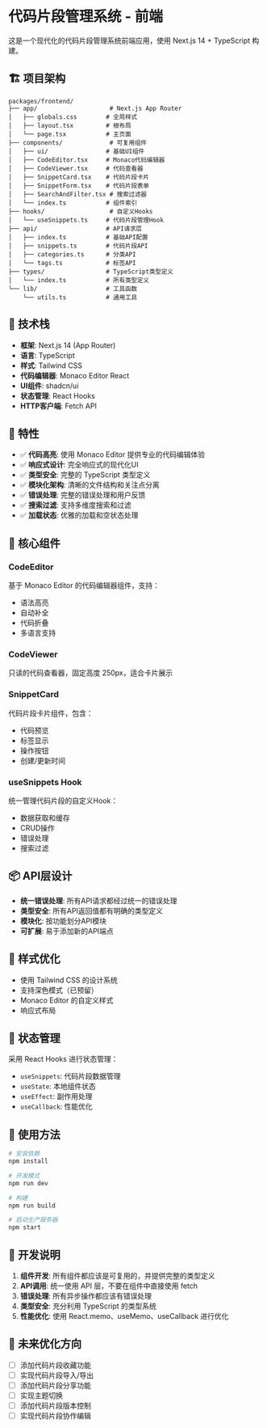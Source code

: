# 代码片段管理系统 - 前端

这是一个现代化的代码片段管理系统前端应用，使用 Next.js 14 + TypeScript 构建。

## 🏗️ 项目架构

```
packages/frontend/
├── app/                    # Next.js App Router
│   ├── globals.css        # 全局样式
│   ├── layout.tsx         # 根布局
│   └── page.tsx           # 主页面
├── components/             # 可复用组件
│   ├── ui/                # 基础UI组件
│   ├── CodeEditor.tsx     # Monaco代码编辑器
│   ├── CodeViewer.tsx     # 代码查看器
│   ├── SnippetCard.tsx    # 代码片段卡片
│   ├── SnippetForm.tsx    # 代码片段表单
│   ├── SearchAndFilter.tsx # 搜索过滤器
│   └── index.ts           # 组件索引
├── hooks/                  # 自定义Hooks
│   └── useSnippets.ts     # 代码片段管理Hook
├── api/                   # API请求层
│   ├── index.ts           # 基础API配置
│   ├── snippets.ts        # 代码片段API
│   ├── categories.ts      # 分类API
│   └── tags.ts            # 标签API
├── types/                 # TypeScript类型定义
│   └── index.ts           # 所有类型定义
└── lib/                   # 工具函数
    └── utils.ts           # 通用工具
```

## 🚀 技术栈

- **框架**: Next.js 14 (App Router)
- **语言**: TypeScript
- **样式**: Tailwind CSS
- **代码编辑器**: Monaco Editor React
- **UI组件**: shadcn/ui
- **状态管理**: React Hooks
- **HTTP客户端**: Fetch API

## 🎯 特性

- ✅ **代码高亮**: 使用 Monaco Editor 提供专业的代码编辑体验
- ✅ **响应式设计**: 完全响应式的现代化UI
- ✅ **类型安全**: 完整的 TypeScript 类型定义
- ✅ **模块化架构**: 清晰的文件结构和关注点分离
- ✅ **错误处理**: 完整的错误处理和用户反馈
- ✅ **搜索过滤**: 支持多维度搜索和过滤
- ✅ **加载状态**: 优雅的加载和空状态处理

## 🔧 核心组件

### CodeEditor
基于 Monaco Editor 的代码编辑器组件，支持：
- 语法高亮
- 自动补全
- 代码折叠
- 多语言支持

### CodeViewer
只读的代码查看器，固定高度 250px，适合卡片展示

### SnippetCard
代码片段卡片组件，包含：
- 代码预览
- 标签显示
- 操作按钮
- 创建/更新时间

### useSnippets Hook
统一管理代码片段的自定义Hook：
- 数据获取和缓存
- CRUD操作
- 错误处理
- 搜索过滤

## 📦 API层设计

- **统一错误处理**: 所有API请求都经过统一的错误处理
- **类型安全**: 所有API返回值都有明确的类型定义
- **模块化**: 按功能划分API模块
- **可扩展**: 易于添加新的API端点

## 🎨 样式优化

- 使用 Tailwind CSS 的设计系统
- 支持深色模式（已预留）
- Monaco Editor 的自定义样式
- 响应式布局

## 🔄 状态管理

采用 React Hooks 进行状态管理：
- `useSnippets`: 代码片段数据管理
- `useState`: 本地组件状态
- `useEffect`: 副作用处理
- `useCallback`: 性能优化

## 🚀 使用方法

```bash
# 安装依赖
npm install

# 开发模式
npm run dev

# 构建
npm run build

# 启动生产服务器
npm start
```

## 📝 开发说明

1. **组件开发**: 所有组件都应该是可复用的，并提供完整的类型定义
2. **API调用**: 统一使用 API 层，不要在组件中直接使用 fetch
3. **错误处理**: 所有异步操作都应该有错误处理
4. **类型安全**: 充分利用 TypeScript 的类型系统
5. **性能优化**: 使用 React.memo、useMemo、useCallback 进行优化

## 🎯 未来优化方向

- [ ] 添加代码片段收藏功能
- [ ] 实现代码片段导入/导出
- [ ] 添加代码片段分享功能
- [ ] 实现主题切换
- [ ] 添加代码片段版本控制
- [ ] 实现代码片段协作编辑 